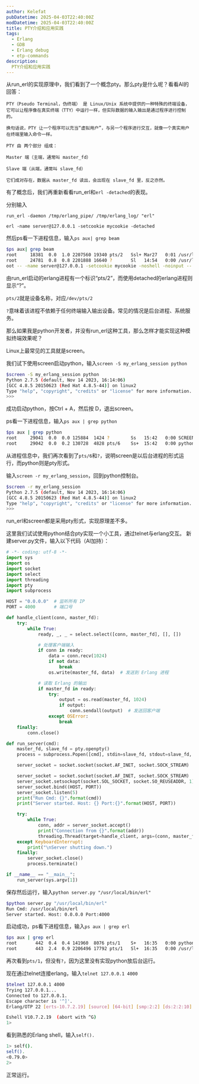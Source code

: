 ```yaml
---
author: Kelefat
pubDatetime: 2025-04-03T22:40:00Z
modDatetime: 2025-04-03T22:40:00Z
title: PTY介绍和应用实践
tags:
  - Erlang
  - GDB
  - Erlang debug
  - etp-commands
description:
  PTY介绍和应用实践
---
```


从run_erl的实现原理中，我们看到了一个概念pty。那么pty是什么呢？看看AI的回答：
```
PTY（Pseudo Terminal，伪终端） 是 Linux/Unix 系统中提供的一种特殊的终端设备，它可以让程序像在真实终端（TTY）中运行一样，但实际数据的输入输出是通过程序进行控制的。

换句话说，PTY 让一个程序可以充当“虚拟用户”，与另一个程序进行交互，就像一个真实用户在终端里输入命令一样。

PTY 由 两个部分 组成：

Master 端（主端，通常叫 master_fd）

Slave 端（从端，通常叫 slave_fd）

它们成对存在，数据从 master_fd 读出，会出现在 slave_fd 里，反之亦然。
```

有了概念后，我们再重新看看run_erl和`erl -detached`的表现。

分别输入

`run_erl -daemon /tmp/erlang_pipe/ /tmp/erlang_log/ "erl"`

 `erl -name server@127.0.0.1 -setcookie mycookie -detached`

然后ps看一下进程信息，输入`ps aux| grep beam`

```bash
$ps aux| grep beam
root     18381  0.0  1.0 2207560 19340 pts/2   Ssl+ Mar27   0:01 /usr/local/lib/erlang/erts-10.7.2.19/bin/beam.smp -- -root /usr/local/lib/erlang -progname erl -- -home /root --
root     24781  0.8  0.8 2201888 16640 ?       Sl   14:54   0:00 /usr/local/lib/erlang/erts-10.7.2.19/bin/beam.smp -- -root /usr/local/lib/erlang -progname erl -- -home /r
oot -- -name server@127.0.0.1 -setcookie mycookie -noshell -noinput --
```

由run_erl启动的erlang进程有一个标识“pts/2”，而使用detached的erlang进程则显示“?”。

`pts/2`就是设备名称，对应`/dev/pts/2`

`?`意味着该进程不依赖于任何终端输入输出设备。常见的情况是后台进程、系统服务。

那么如果我是python开发者，并没有run_erl这种工具，那么怎样才能实现这种模拟终端效果呢？

Linux上最常见的工具就是screen。

我们试下使用screen启动python，输入`screen -S my_erlang_session python`
```bash
$screen -S my_erlang_session python
Python 2.7.5 (default, Nov 14 2023, 16:14:06) 
[GCC 4.8.5 20150623 (Red Hat 4.8.5-44)] on linux2
Type "help", "copyright", "credits" or "license" for more information.
>>> 
```
成功启动python，按Ctrl + A，然后按 D，退出screen。

ps看一下进程信息，输入`ps aux | grep python`
```bash
$ps aux | grep python
root     29041  0.0  0.0 125884  1424 ?        Ss   15:42   0:00 SCREEN -S my_erlang_session python
root     29042  0.0  0.2 130728  4828 pts/6    Ss+  15:42   0:00 python
```

从进程信息中，我们再次看到了`pts/6`和`?`，说明screen是以后台进程的形式运行，而python则是pty形式。

输入`screen -r my_erlang_session`，回到python控制台。
```bash
$screen -r my_erlang_session
Python 2.7.5 (default, Nov 14 2023, 16:14:06)
[GCC 4.8.5 20150623 (Red Hat 4.8.5-44)] on linux2
Type "help", "copyright", "credits" or "license" for more information.
>>> 
```

run_erl和screen都是采用pty形式，实现原理差不多。

这里我们试试使用python结合pty实现一个小工具，通过telnet与erlang交互。
新建server.py文件，输入以下代码（AI加持）：
```python
# -*- coding: utf-8 -*-
import sys
import os
import socket
import select
import threading
import pty
import subprocess

HOST = "0.0.0.0"  # 监听所有 IP
PORT = 4000       # 端口号

def handle_client(conn, master_fd):
    try:
        while True:
            ready, _, _ = select.select([conn, master_fd], [], [])

            # 处理客户端输入
            if conn in ready:
                data = conn.recv(1024)
                if not data:
                    break
                os.write(master_fd, data)  # 发送到 Erlang 进程

            # 读取 Erlang 的输出
            if master_fd in ready:
                try:
                    output = os.read(master_fd, 1024)
                    if output:
                        conn.sendall(output)  # 发送回客户端
                except OSError:
                    break
    finally:
        conn.close()

def run_server(cmd):
    master_fd, slave_fd = pty.openpty()
    process = subprocess.Popen([cmd], stdin=slave_fd, stdout=slave_fd, stderr=slave_fd, close_fds=True)

    server_socket = socket.socket(socket.AF_INET, socket.SOCK_STREAM)

    server_socket = socket.socket(socket.AF_INET, socket.SOCK_STREAM)
    server_socket.setsockopt(socket.SOL_SOCKET, socket.SO_REUSEADDR, 1)
    server_socket.bind((HOST, PORT))
    server_socket.listen(5)
    print("Run Cmd: {}".format(cmd))
    print("Server started. Host: {} Port:{}".format(HOST, PORT))

    try:
        while True:
            conn, addr = server_socket.accept()
            print("Connection from {}".format(addr))
            threading.Thread(target=handle_client, args=(conn, master_fd)).start()
    except KeyboardInterrupt:
        print("\nServer shutting down.")
    finally:
        server_socket.close()
        process.terminate()

if __name__ == "__main__":
    run_server(sys.argv[1])
```

保存然后运行，输入`python server.py "/usr/local/bin/erl"`
```bash
$python server.py "/usr/local/bin/erl"
Run Cmd: /usr/local/bin/erl
Server started. Host: 0.0.0.0 Port:4000
```

启动成功，ps看下进程信息，输入`ps aux | grep erl`

```bash
$ps aux | grep erl
root       442  0.4  0.4 141960  8076 pts/1    S+   16:35   0:00 python server.py /usr/local/bin/erl
root       443  2.4  0.9 2206496 17792 pts/1   Sl+  16:35   0:00 /usr/local/lib/erlang/erts-10.7.2.19/bin/beam.smp -- -root /usr/local/lib/erlang -progname erl -- -home /root --
```
再次看到`pts/1`，但没有`?`，因为这里没有实现python放后台运行。

现在通过telnet连接erlang，输入`telnet 127.0.0.1 4000`
```bash
$telnet 127.0.0.1 4000
Trying 127.0.0.1...
Connected to 127.0.0.1.
Escape character is '^]'.
Erlang/OTP 22 [erts-10.7.2.19] [source] [64-bit] [smp:2:2] [ds:2:2:10] [async-threads:1]

Eshell V10.7.2.19  (abort with ^G)
1>  
```

看到熟悉的Erlang shell，输入`self().`
```bash
1> self().
self().
<0.79.0>
2> 
```

正常运行。


